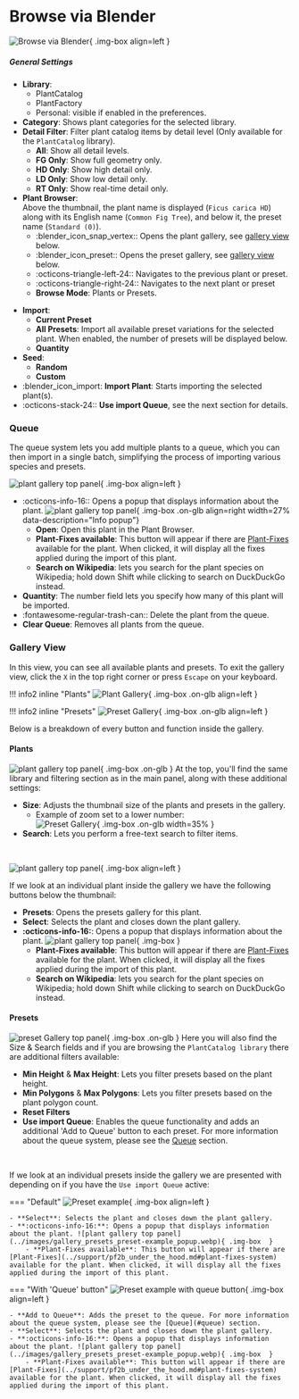 # Browse via Blender

![Browse via Blender](../images/browse-via-blender-panel.webp){ .img-box align=left }

##### General Settings

- **Library**:
    - PlantCatalog
    - PlantFactory
    - Personal: visible if enabled in the preferences.
- **Category**: Shows plant categories for the selected library.
- **Detail Filter**: Filter plant catalog items by detail level (Only available for the `PlantCatalog` library).
    - **All**: Show all detail levels.
    - **FG Only**: Show full geometry only.
    - **HD Only**: Show high detail only.
    - **LD Only**: Show low detail only.
    - **RT Only**: Show real-time detail only.
- **Plant Browser**:
    <br>Above the thumbnail, the plant name is displayed (`Ficus carica HD`) along with its English name (`Common Fig Tree`), and below it, the preset name (`Standard (0)`).
    - :blender_icon_snap_vertex:: Opens the plant gallery, see [gallery view](#gallery-view) below.
    - :blender_icon_preset:: Opens the preset gallery, see [gallery view](#gallery-view) below.
    - :octicons-triangle-left-24:: Navigates to the previous plant or preset.
    - :octicons-triangle-right-24:: Navigates to the next plant or preset
    - **Browse Mode**: Plants or Presets.
    <!-- ![Browse via Blender](../images/browse-via-blender-panel_plant-browser.webp){ .img-box align=left } -->

<div style="clear:both"></div>

- **Import**:
    - **Current Preset**
    - **All Presets**: Import all available preset variations for the selected plant. When enabled, the number of presets will be displayed below.
    - **Quantity**
- **Seed**:
    - **Random**
    - **Custom**
- :blender_icon_import: **Import Plant**: Starts importing the selected plant(s).
- :octicons-stack-24:: **Use import Queue**, see the next section for details.




### Queue

The queue system lets you add multiple plants to a queue, which you can then import in a single batch, simplifying the process of importing various species and presets.

![plant gallery top panel](../images/queue.webp){ .img-box align=left }

- :octicons-info-16:: Opens a popup that displays information about the plant. ![plant gallery top panel](../images/queue_info-popup.webp){ .img-box .on-glb align=right width=27% data-description="Info popup"}
    - **Open**: Open this plant in the Plant Browser.
    - **Plant-Fixes available**: This button will appear if there are [Plant-Fixes](../support/pf2b_under_the_hood.md#plant-fixes-system) available for the plant. When clicked, it will display all the fixes applied during the import of this plant.
    - **Search on Wikipedia**: lets you search for the plant species on Wikipedia; hold down Shift while clicking to search on DuckDuckGo instead.
- **Quantity**: The number field lets you specify how many of this plant will be imported.
- :fontawesome-regular-trash-can:: Delete the plant from the queue.
- **Clear Queue**: Removes all plants from the queue.

<div style="clear:both"></div>



### Gallery View

In this view, you can see all available plants and presets. To exit the gallery view, click the `X` in the top right corner or press `Escape` on your keyboard.

!!! info2 inline "Plants"
    ![Plant Gallery](../images/gallery_plants.webp){ .img-box .on-glb align=left }

!!! info2 inline "Presets"
    ![Preset Gallery](../images/gallery_presets.webp){ .img-box .on-glb align=left }

<div style="clear:both"></div>

Below is a breakdown of every button and function inside the gallery.


#### Plants

![plant gallery top panel](../images/gallery_plants_top-panel.webp){ .img-box .on-glb }
At the top, you'll find the same library and filtering section as in the main panel, along with these additional settings:

- **Size**: Adjusts the thumbnail size of the plants and presets in the gallery.
    - Example of zoom set to a lower number:<br>
        ![Preset Gallery](../images/gallery_plants_zoomed.webp){ .img-box .on-glb  width=35% }
- **Search**: Lets you perform a free-text search to filter items.

<br>

![plant gallery top panel](../images/gallery_plants_plant-example.webp){ .img-box align=left }

If we look at an individual plant inside the gallery we have the following buttons below the thumbnail:

- **Presets**: Opens the presets gallery for this plant.
- **Select**: Selects the plant and closes down the plant gallery.
- **:octicons-info-16:**: Opens a popup that displays information about the plant. ![plant gallery top panel](../images/gallery_plants_plant-example_popup.webp){ .img-box }
    - **Plant-Fixes available**: This button will appear if there are [Plant-Fixes](../support/pf2b_under_the_hood.md#plant-fixes-system) available for the plant. When clicked, it will display all the fixes applied during the import of this plant.
    - **Search on Wikipedia**: lets you search for the plant species on Wikipedia; hold down Shift while clicking to search on DuckDuckGo instead.

<div style="clear:both"></div>


#### Presets

![preset Gallery top panel](../images/gallery_presets_top-panel.webp){ .img-box .on-glb }
Here you will also find the Size & Search fields and if you are browsing the `PlantCatalog library` there are additional filters available:

- **Min Height** & **Max Height**: Lets you filter presets based on the plant height.
- **Min Polygons** & **Max Polygons**: Lets you filter presets based on the plant polygon count.
- **Reset Filters**
- **Use import Queue**: Enables the queue functionality and adds an additional 'Add to Queue' button to each preset. For more information about the queue system, please see the [Queue](#queue) section.

<br>

If we look at an individual presets inside the gallery we are presented with depending on if you have the `Use import Queue` active:

=== "Default"
    ![Preset example](../images/gallery_presets_preset-example.webp){ .img-box align=left  }

    - **Select**: Selects the plant and closes down the plant gallery.
    - **:octicons-info-16:**: Opens a popup that displays information about the plant. ![plant gallery top panel](../images/gallery_presets_preset-example_popup.webp){ .img-box  }
        - **Plant-Fixes available**: This button will appear if there are [Plant-Fixes](../support/pf2b_under_the_hood.md#plant-fixes-system) available for the plant. When clicked, it will display all the fixes applied during the import of this plant.

=== "With 'Queue' button"
    ![Preset example with queue button](../images/gallery_presets_preset-example-with-queue-button.webp){ .img-box align=left  }

    - **Add to Queue**: Adds the preset to the queue. For more information about the queue system, please see the [Queue](#queue) section.
    - **Select**: Selects the plant and closes down the plant gallery.
    - **:octicons-info-16:**: Opens a popup that displays information about the plant. ![plant gallery top panel](../images/gallery_presets_preset-example_popup.webp){ .img-box  }
        - **Plant-Fixes available**: This button will appear if there are [Plant-Fixes](../support/pf2b_under_the_hood.md#plant-fixes-system) available for the plant. When clicked, it will display all the fixes applied during the import of this plant.
